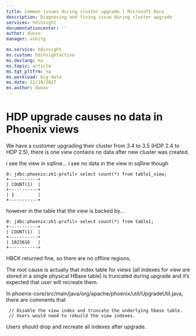 ```yaml
---
title: Common issues during cluster upgrade | Microsoft Docs
description: Diagnosing and fixing issue during cluster upgrade
services: hdinsight
documentationcenter: ''
author: duoxu
manager: ashitg

ms.service: hdinsight
ms.custom: hdinsightactive
ms.devlang: na
ms.topic: article
ms.tgt_pltfrm: na
ms.workload: big-data
ms.date: 11/10/2017
ms.author: duoxu
---
```


# HDP upgrade causes no data in Phoenix views

We have a customer upgrading their cluster from 3.4 to 3.5 (HDP 2.4 to HDP 2.5), there is one view contains no data after new cluster was created.
 
i see the view in sqlline... i see no data in the view in sqlline though

```
0: jdbc:phoenix:zk1-profil> select count(*) from table1_view;
+-----------+
| COUNT(1)  |
+-----------+
| 1         |
+-----------+
```
however in the table that the view is backed by... 
```
0: jdbc:phoenix:zk1-profil> select count(*) from table1;
+-----------+
| COUNT(1)  |
+-----------+
| 1823616   |
+-----------+
```
HBCK returned fine, so there are no offline regions.


The root cause is actually that index table for views (all indexes for view are stored in a single physical HBase table) is truncated during upgrade and it’s expected that user will recreate them.

In phoenix-core/src/main/java/org/apache/phoenix/util/UpgradeUtil.java, there are comments that

```
 // Disable the view index and truncate the underlying hbase table. 
 // Users would need to rebuild the view indexes. 
```
Users should drop and recreate all indexes after upgrade.

